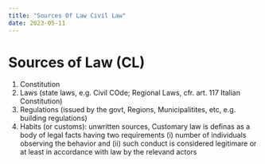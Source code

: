 ```yaml
---
title: "Sources Of Law Civil Law"
date: 2023-05-11
---
```

# Sources of Law (CL)
1. Constitution
2. Laws (state laws, e.g. Civil COde; Regional Laws, cfr. art. 117 Italian Constitution)
3. Regulations (issued by the govt, Regions, Municipalitites, etc, e.g. building regulations)
4. Habits (or customs): unwritten sources, Customary law is definas as a body of legal facts having two requirements (i) number of individuals observing the behavior and (ii) such conduct is considered legitimare or at least in accordance with law by the relevand actors

